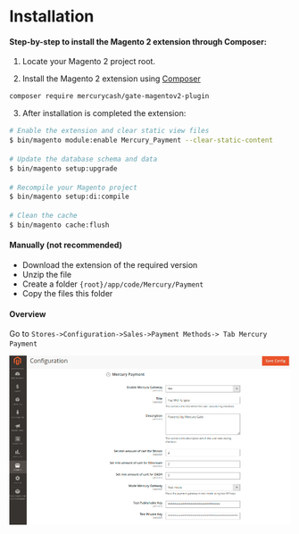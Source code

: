 # Installation
#### Step-by-step to install the Magento 2 extension through Composer:
1. Locate your Magento 2 project root.

2. Install the Magento 2 extension using [Composer](https://getcomposer.org/)  
 ```bash 
 composer require mercurycash/gate-magentov2-plugin 
 ```

3. After installation is completed the extension:
 ```bash
# Enable the extension and clear static view files
 $ bin/magento module:enable Mercury_Payment --clear-static-content
 
 # Update the database schema and data
 $ bin/magento setup:upgrade
 
 # Recompile your Magento project
 $ bin/magento setup:di:compile
 
 # Clean the cache 
 $ bin/magento cache:flush
```
#### Manually (not recommended)
* Download the extension of the required version
* Unzip the file
* Create a folder ````{root}/app/code/Mercury/Payment````
* Copy the files this folder

#### Overview

Go to `Stores->Configuration->Sales->Payment Methods-> Tab Mercury Payment`

![Admin configuration](assets-repo/mercury-admin.png "Admin configuration")
